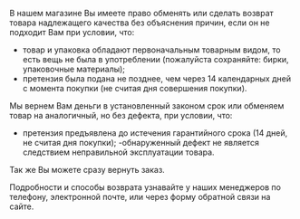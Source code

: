 В нашем магазине Вы имеете право обменять или сделать возврат товара надлежащего качества без объяснения причин, если он не подходит Вам при условии, что:

- товар и упаковка обладают первоначальным товарным видом, то есть вещь не была в употреблении (пожалуйста сохраняйте: бирки, упаковочные материалы);
- претензия была подана не позднее, чем через 14 календарных дней с момента покупки (не считая дня совершения покупки).

Мы вернем Вам деньги в установленный законом срок или обменяем товар на аналогичный, но без дефекта, при условии, что:

- претензия предъявлена до истечения гарантийного срока (14 дней, не считая дня покупки);
-обнаруженный дефект не является следствием неправильной эксплуатации товара.

Так же Вы можете сразу вернуть заказ.

Подробности и способы возврата узнавайте у наших менеджеров по телефону, электронной почте, или через форму обратной связи на сайте.
